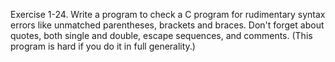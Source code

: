 Exercise 1-24. Write a program to check a C program for rudimentary syntax errors like
unmatched parentheses, brackets and braces. Don't forget about quotes, both single and
double, escape sequences, and comments. (This program is hard if you do it in full
generality.) 